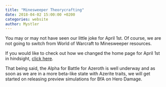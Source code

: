 ```yaml
---
title: "Minesweeper Theorycrafting"
date: 2018-04-02 15:00:00 +0200
categories: website
author: Mystler
---
```


You may or may not have seen our little joke for April 1st. Of course, we are not going to switch from World of Warcraft to Minesweeper resources.
<!--more-->

If you would like to check out how we changed the home page for April 1st in hindsight, <a href="/aprils_2018" title="Minesweeper Theorycrafting">click here</a>.

That being said, the Alpha for Battle for Azeroth is well underway and as soon as we are in a more beta-like state with Azerite traits, we will get started on releasing preview simulations for BfA on Hero Damage.
